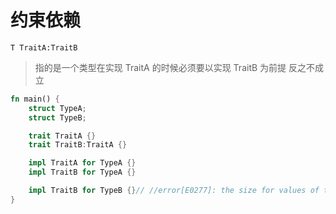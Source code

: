 # 约束依赖

```
T TraitA:TraitB
```
> 指的是一个类型在实现 TraitA 的时候必须要以实现 TraitB 为前提
> 反之不成立


```rust
fn main() {
    struct TypeA;
    struct TypeB;

    trait TraitA {}
    trait TraitB:TraitA {}

    impl TraitA for TypeA {}
    impl TraitB for TypeA {}

    impl TraitB for TypeB {}// //error[E0277]: the size for values of type `TypeB` cannot be known at compilation time
}
```